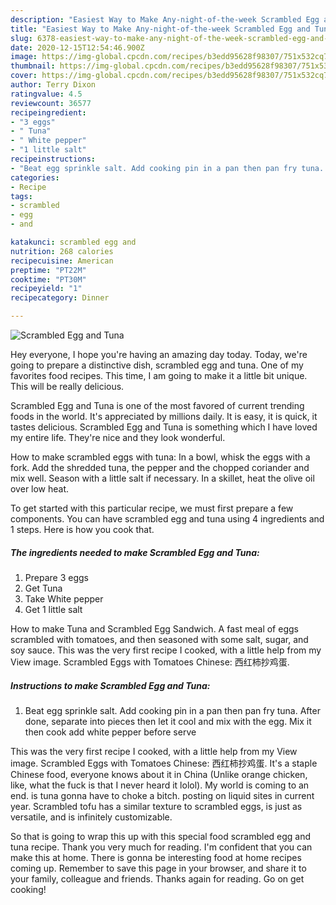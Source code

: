 ```yaml
---
description: "Easiest Way to Make Any-night-of-the-week Scrambled Egg and Tuna"
title: "Easiest Way to Make Any-night-of-the-week Scrambled Egg and Tuna"
slug: 6378-easiest-way-to-make-any-night-of-the-week-scrambled-egg-and-tuna
date: 2020-12-15T12:54:46.900Z
image: https://img-global.cpcdn.com/recipes/b3edd95628f98307/751x532cq70/scrambled-egg-and-tuna-recipe-main-photo.jpg
thumbnail: https://img-global.cpcdn.com/recipes/b3edd95628f98307/751x532cq70/scrambled-egg-and-tuna-recipe-main-photo.jpg
cover: https://img-global.cpcdn.com/recipes/b3edd95628f98307/751x532cq70/scrambled-egg-and-tuna-recipe-main-photo.jpg
author: Terry Dixon
ratingvalue: 4.5
reviewcount: 36577
recipeingredient:
- "3 eggs"
- " Tuna"
- " White pepper"
- "1 little salt"
recipeinstructions:
- "Beat egg sprinkle salt. Add cooking pin in a pan then pan fry tuna. After done, separate into pieces then let it cool and mix with the egg. Mix it then cook add white pepper before serve"
categories:
- Recipe
tags:
- scrambled
- egg
- and

katakunci: scrambled egg and 
nutrition: 268 calories
recipecuisine: American
preptime: "PT22M"
cooktime: "PT30M"
recipeyield: "1"
recipecategory: Dinner

---
```



![Scrambled Egg and Tuna](https://img-global.cpcdn.com/recipes/b3edd95628f98307/751x532cq70/scrambled-egg-and-tuna-recipe-main-photo.jpg)

Hey everyone, I hope you're having an amazing day today. Today, we're going to prepare a distinctive dish, scrambled egg and tuna. One of my favorites food recipes. This time, I am going to make it a little bit unique. This will be really delicious.

Scrambled Egg and Tuna is one of the most favored of current trending foods in the world. It's appreciated by millions daily. It is easy, it is quick, it tastes delicious. Scrambled Egg and Tuna is something which I have loved my entire life. They're nice and they look wonderful.

How to make scrambled eggs with tuna: In a bowl, whisk the eggs with a fork. Add the shredded tuna, the pepper and the chopped coriander and mix well. Season with a little salt if necessary. In a skillet, heat the olive oil over low heat.


To get started with this particular recipe, we must first prepare a few components. You can have scrambled egg and tuna using 4 ingredients and 1 steps. Here is how you cook that.

<!--inarticleads1-->

##### The ingredients needed to make Scrambled Egg and Tuna:

1. Prepare 3 eggs
1. Get  Tuna
1. Take  White pepper
1. Get 1 little salt


How to make Tuna and Scrambled Egg Sandwich. A fast meal of eggs scrambled with tomatoes, and then seasoned with some salt, sugar, and soy sauce. This was the very first recipe I cooked, with a little help from my View image. Scrambled Eggs with Tomatoes Chinese: 西红柿抄鸡蛋. 

<!--inarticleads2-->

##### Instructions to make Scrambled Egg and Tuna:

1. Beat egg sprinkle salt. Add cooking pin in a pan then pan fry tuna. After done, separate into pieces then let it cool and mix with the egg. Mix it then cook add white pepper before serve


This was the very first recipe I cooked, with a little help from my View image. Scrambled Eggs with Tomatoes Chinese: 西红柿抄鸡蛋. It&#39;s a staple Chinese food, everyone knows about it in China (Unlike orange chicken, like, what the fuck is that I never heard it lolol). My world is coming to an end. is tuna gonna have to choke a bitch. posting on liquid sites in current year. Scrambled tofu has a similar texture to scrambled eggs, is just as versatile, and is infinitely customizable. 

So that is going to wrap this up with this special food scrambled egg and tuna recipe. Thank you very much for reading. I'm confident that you can make this at home. There is gonna be interesting food at home recipes coming up. Remember to save this page in your browser, and share it to your family, colleague and friends. Thanks again for reading. Go on get cooking!
